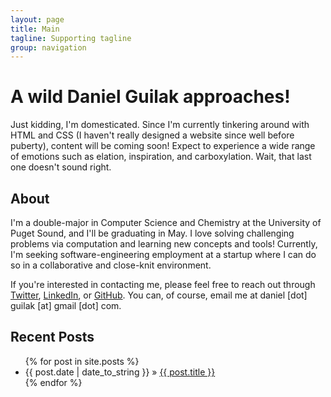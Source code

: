 ```yaml
---
layout: page
title: Main
tagline: Supporting tagline
group: navigation
---
```

    
# A wild Daniel Guilak approaches!
    
Just kidding, I'm domesticated. Since I'm currently tinkering around with HTML and CSS (I haven't really designed a website since well before puberty), content will be coming soon! Expect to experience a wide range of emotions such as elation, inspiration, and carboxylation. Wait, that last one doesn't sound right.

## About

I'm a double-major in Computer Science and Chemistry at the University of Puget Sound, and I'll be graduating in May. I love solving challenging problems via computation and learning new concepts and tools! Currently, I'm seeking software-engineering employment at a startup where I can do so in a collaborative and close-knit environment.

If you're interested in contacting me, please feel free to reach out through [Twitter](http://twitter.com/dguilak/), [LinkedIn](http://www.linkedin.com/pub/daniel-guilak/3a/22/145/145), or [GitHub](http://github.com/dguilak/). You can, of course, email me at daniel \[dot\] guilak \[at\] gmail \[dot\] com.

## Recent Posts

<ul class="posts">
  {% for post in site.posts %}
      <li><span>{{ post.date | date_to_string }}</span> &raquo; <a href="{{ BASE_PATH }}{{ post.url }}">{{ post.title }}</a></li>
  {% endfor %}
</ul>
